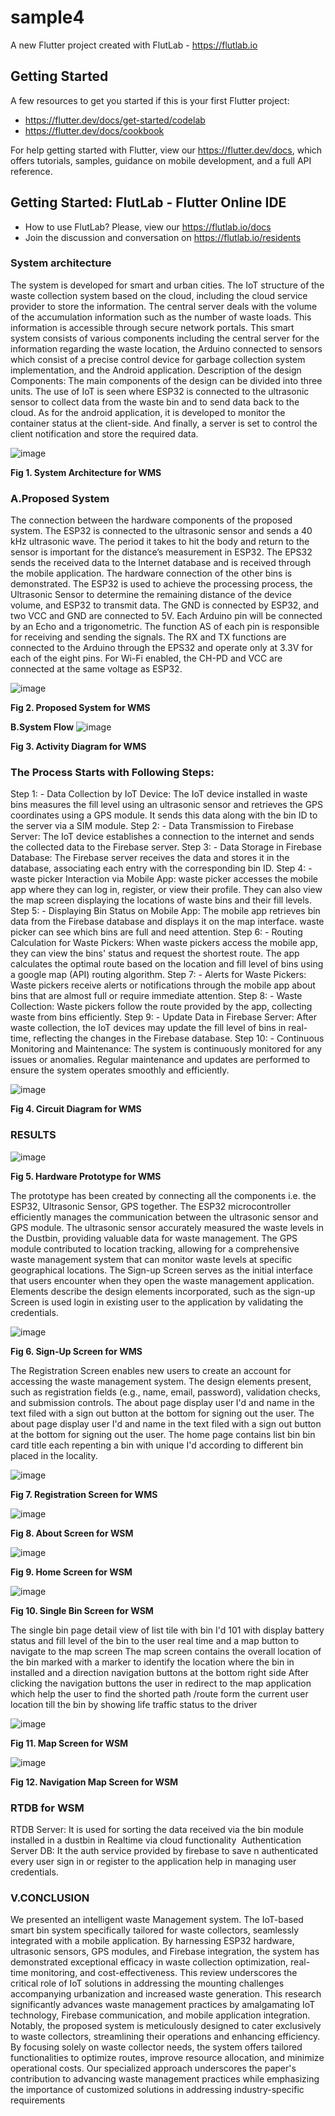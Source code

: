 # sample4

A new Flutter project created with FlutLab - https://flutlab.io

## Getting Started

A few resources to get you started if this is your first Flutter project:

- https://flutter.dev/docs/get-started/codelab
- https://flutter.dev/docs/cookbook

For help getting started with Flutter, view our
https://flutter.dev/docs, which offers tutorials,
samples, guidance on mobile development, and a full API reference.

## Getting Started: FlutLab - Flutter Online IDE

- How to use FlutLab? Please, view our https://flutlab.io/docs
- Join the discussion and conversation on https://flutlab.io/residents


### **System architecture**
The system is developed for smart and urban cities. The IoT structure of the waste collection system based on the cloud, including the cloud service provider to store the information. The central server deals with the volume of the accumulation information such as the number of waste loads. This information is accessible through secure network portals. This smart system consists of various components including the central server for the information regarding the waste location, the Arduino connected to sensors which consist of a precise control device for garbage collection system implementation, and the Android application. Description of the design Components: The main components of the design can be divided into three units. The use of IoT is seen where ESP32 is connected to the ultrasonic sensor to collect data from the waste bin and to send data back to the cloud. As for the android application, it is developed to monitor the container status at the client-side. And finally, a server is set to control the client notification and store the required data.


![image](https://github.com/Mohit126/SMWMS_IOT-EcoBin-/assets/81141220/dac24ee8-1c7a-40d3-93ee-05cc34378ec9)

**Fig 1. System Architecture for WMS**

### **A.Proposed System**
The connection between the hardware components of the proposed system. The ESP32 is connected to the ultrasonic sensor and sends a 40 kHz ultrasonic wave. The period it takes to hit the body and return to the sensor is important for the distance’s measurement in ESP32. The EPS32 sends the received data to the Internet database and is received through the mobile application. The hardware connection of the other bins is demonstrated. The ESP32 is used to achieve the processing process, the Ultrasonic Sensor to determine the remaining distance of the device volume, and ESP32 to transmit data. The GND is connected by ESP32, and two VCC and GND are connected to 5V. Each Arduino pin will be connected by an Echo and a trigonometric. The function AS of each pin is responsible for receiving and sending the signals. The RX and TX functions are connected to the Arduino through the EPS32 and operate only at 3.3V for each of the eight pins. For Wi-Fi enabled, the CH-PD and VCC are connected at the same voltage as ESP32.



![image](https://github.com/Mohit126/SMWMS_IOT-EcoBin-/assets/81141220/9d932298-bdd7-4049-b8b7-2816acef05e7)

**Fig 2. Proposed System for WMS**
		

**B.System Flow**
![image](https://github.com/Mohit126/SMWMS_IOT-EcoBin-/assets/81141220/6419a94d-bd14-4c7a-89cf-9bbd516ea9cc)

**Fig 3. Activity Diagram for WMS**


### **The Process Starts with Following Steps:**
Step 1: - Data Collection by IoT Device: The IoT device installed in waste bins measures the fill level using an ultrasonic sensor and retrieves the GPS coordinates using a GPS module. It sends this data along with the bin ID to the server via a SIM module.
Step 2: - Data Transmission to Firebase Server: The IoT device establishes a connection to the internet and sends the collected data to the Firebase server.
Step 3: - Data Storage in Firebase Database: The Firebase server receives the data and stores it in the database, associating each entry with the corresponding bin ID.
Step 4: - waste picker Interaction via Mobile App: waste picker accesses the mobile app where they can log in, register, or view their profile. They can also view the map screen displaying the locations of waste bins and their fill levels.
Step 5: - Displaying Bin Status on Mobile App: The mobile app retrieves bin data from the Firebase database and displays it on the map interface. waste picker can see which bins are full and need attention.
Step 6: - Routing Calculation for Waste Pickers: When waste pickers access the mobile app, they can view the bins' status and request the shortest route. The app calculates the optimal route based on the location and fill level of bins using a google map (API) routing algorithm.
Step 7: - Alerts for Waste Pickers: Waste pickers receive alerts or notifications through the mobile app about bins that are almost full or require immediate attention.
Step 8: - Waste Collection: Waste pickers follow the route provided by the app, collecting waste from bins efficiently.
Step 9: - Update Data in Firebase Server: After waste collection, the IoT devices may update the fill level of bins in real-time, reflecting the changes in the Firebase database.
Step 10: - Continuous Monitoring and Maintenance: The system is continuously monitored for any issues or anomalies. Regular maintenance and updates are performed to ensure the system operates smoothly and efficiently.

![image](https://github.com/Mohit126/SMWMS_IOT-EcoBin-/assets/81141220/e6aa6ef4-9d50-4f7b-9b2f-4e9d456766e6)

**Fig 4. Circuit Diagram for WMS**

### **RESULTS**
![image](https://github.com/Mohit126/SMWMS_IOT-EcoBin-/assets/81141220/4c142ad0-43a1-4e0d-a745-a86257dbc545)

**Fig 5. Hardware Prototype for WMS**

The prototype has been created by connecting all the components i.e. the ESP32, Ultrasonic Sensor, GPS together. The ESP32 microcontroller efficiently manages the communication between the ultrasonic sensor and GPS module. The ultrasonic sensor accurately measured the waste levels in the Dustbin, providing valuable data for waste management. The GPS module contributed to location tracking, allowing for a comprehensive waste management system that can monitor waste levels at specific geographical locations.
The Sign-up Screen serves as the initial interface that users encounter when they open the waste management application. Elements describe the design elements incorporated, such as the sign-up Screen is used login in existing user to the application by validating the credentials.

![image](https://github.com/Mohit126/SMWMS_IOT-EcoBin-/assets/81141220/c1cfb6a6-e8bb-47bf-8399-275466a6be39)

**Fig 6. Sign-Up Screen for WMS**

The Registration Screen enables new users to create an account for accessing the waste management system. The design elements present, such as registration fields (e.g., name, email, password), validation checks, and submission controls. The about page display user I'd and name in the text filed with a sign out button at the bottom for signing out the user.
The about page display user I'd and name in the text filed with a sign out button at the bottom for signing out the user.
The home page contains list bin bin card title each repenting a bin with unique I'd according to different bin placed in the locality.

![image](https://github.com/Mohit126/SMWMS_IOT-EcoBin-/assets/81141220/e93616e4-76db-4488-9d10-b213ba0a2974)

**Fig 7. Registration Screen for WMS**

![image](https://github.com/Mohit126/SMWMS_IOT-EcoBin-/assets/81141220/91b792b0-f374-4e21-a42b-f3e2ab9f6d1f)

**Fig 8. About Screen for WSM**

![image](https://github.com/Mohit126/SMWMS_IOT-EcoBin-/assets/81141220/2872431c-c8f8-4fbf-b39c-7765a83d43ff)

**Fig 9. Home Screen for WSM**

![image](https://github.com/Mohit126/SMWMS_IOT-EcoBin-/assets/81141220/206f1dd2-a983-4f66-95d4-a2668aa3d3f6)

**Fig 10. Single Bin Screen for WSM**

The single bin page detail view of list tile with bin I'd 101 with display battery status and fill level of the bin to the user real time and a map button to navigate to the map screen
The map screen contains the overall location of the bin marked with a marker to identify the location where the bin in installed and a direction navigation buttons at the bottom right side
After clicking the navigation buttons the user in redirect to the map application which help the user to find the shorted path /route form the current user location till the bin by showing life traffic status to the driver

![image](https://github.com/Mohit126/SMWMS_IOT-EcoBin-/assets/81141220/e56a11dd-1ada-493b-a49a-3fef6237c806)

**Fig 11. Map Screen for WSM**

![image](https://github.com/Mohit126/SMWMS_IOT-EcoBin-/assets/81141220/cbe5851d-9374-499c-8711-c2d9844bb32e)

**Fig 12. Navigation Map Screen for WSM**

### **RTDB for WSM**
RTDB Server: It is used for sorting the data received via the bin module installed in a dustbin in Realtime via cloud functionality 
Authentication Server DB: It the auth service provided by firebase to save n authenticated every user sign in or register to the application help in managing user credentials.



### V.CONCLUSION
We presented an intelligent waste Management system. The IoT-based smart bin system specifically tailored for waste collectors, seamlessly integrated with a mobile application. By harnessing ESP32 hardware, ultrasonic sensors, GPS modules, and Firebase integration, the system has demonstrated exceptional efficacy in waste collection optimization, real-time monitoring, and cost-effectiveness. This review underscores the critical role of IoT solutions in addressing the mounting challenges accompanying urbanization and increased waste generation. This research significantly advances waste management practices by amalgamating IoT technology, Firebase communication, and mobile application integration. Notably, the proposed system is meticulously designed to cater exclusively to waste collectors, streamlining their operations and enhancing efficiency. By focusing solely on waste collector needs, the system offers tailored functionalities to optimize routes, improve resource allocation, and minimize operational costs. Our specialized approach underscores the paper's contribution to advancing waste management practices while emphasizing the importance of customized solutions in addressing industry-specific requirements

